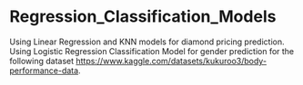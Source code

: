 # Regression_Classification_Models
Using Linear Regression and KNN models for diamond pricing prediction.
Using Logistic Regression Classification Model for gender prediction for the following dataset https://www.kaggle.com/datasets/kukuroo3/body-performance-data.
